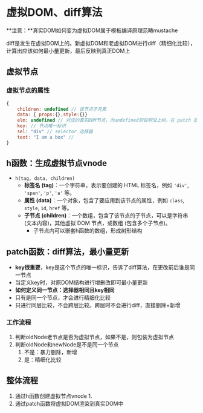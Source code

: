 # 虚拟DOM、diff算法

**注意：**真实DOM如何变为虚拟DOM属于模板编译原理范畴mustache

diff是发生在虚拟DOM上的。新虚拟DOM和老虚拟DOM进行diff（精细化比较），计算出应该如何最小量更新，最后反映到真正DOM上



## 虚拟节点

### 虚拟节点的属性

```js
{
    children: undefined // 该节点子元素
    data: { props:{},style:{}}
    elm: undefined // 对应的真实DOM节点，为undefined则说明没上树，在 patch 函数执行后才会被赋值
    key: // 节点唯一标识
    sel: "div" // selector 选择器
    text: "I am a box" //
}
```

## h函数：生成虚拟节点vnode

- `h(tag, data, children)`
  - **标签名 (tag)**：一个字符串，表示要创建的 HTML 标签名，例如 `'div'`, `'span'`, `'p'`, `'a'` 等。
  - **属性 (data)**：一个对象，包含了要应用到该节点的属性，例如 `class`, `style`, `id`, `href` 等。
  - **子节点 (children)**：一个数组，包含了该节点的子节点，可以是字符串 (文本内容)，其他虚拟 DOM 节点，或数组 (包含多个子节点)。
    - 子节点内可以嵌套h函数的数组，形成树形结构

## patch函数：diff算法，最小量更新

- **key很重要**，key是这个节点的唯一标识，告诉了diff算法，在更改前后谁是同一节点
- 当定义key时，对原DOM结构进行增删改即可最小量更新
- **如何定义同一节点：选择器相同且key相同**
- 只有是同一个节点，才会进行精细化比较
- 只进行同层比较，不会跨层比较。跨层时不会进行diff，直接删除+新增

### 工作流程

1. 判断oldNode老节点是否为虚拟节点，如果不是，则包装为虚拟节点
2. 判断oldNode和newNode是不是同一个节点
   1. 不是：暴力删除，新增
   2. 是：精细化比较

## 整体流程

1. 通过h函数创建虚拟节点vnode
   1. 
2. 通过patch函数将虚拟DOM渲染到真实DOM中